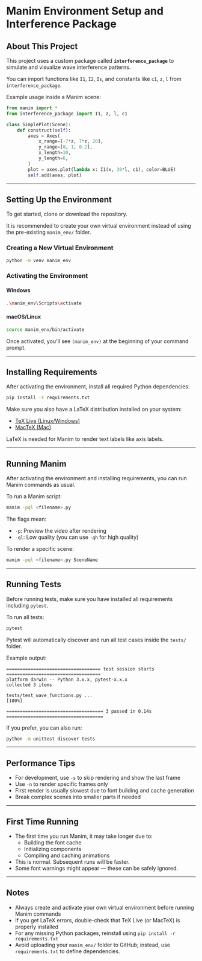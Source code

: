 # Manim Environment Setup and Interference Package

## About This Project

This project uses a custom package called **`interference_package`** to simulate and visualize wave interference patterns.

You can import functions like `I1`, `I2`, `Is`, and constants like `c1`, `z`, `l` from `interference_package`.

Example usage inside a Manim scene:

```python
from manim import *
from interference_package import I1, z, l, c1

class SimplePlot(Scene):
    def construct(self):
        axes = Axes(
            x_range=[-7*z, 7*z, 20],
            y_range=[0, 1, 0.2],
            x_length=10,
            y_length=6,
        )
        plot = axes.plot(lambda x: I1(x, 30*l, c1), color=BLUE)
        self.add(axes, plot)
```

---

## Setting Up the Environment

To get started, clone or download the repository.

It is recommended to create your own virtual environment instead of using the pre-existing `manim_env/` folder.

### Creating a New Virtual Environment

```bash
python -m venv manim_env
```

### Activating the Environment

#### Windows
```bash
.\manim_env\Scripts\activate
```

#### macOS/Linux
```bash
source manim_env/bin/activate
```

Once activated, you'll see `(manim_env)` at the beginning of your command prompt.

---

## Installing Requirements

After activating the environment, install all required Python dependencies:

```bash
pip install -r requirements.txt
```

Make sure you also have a LaTeX distribution installed on your system:
- [TeX Live (Linux/Windows)](https://tug.org/texlive/)
- [MacTeX (Mac)](https://tug.org/mactex/)

LaTeX is needed for Manim to render text labels like axis labels.

---

## Running Manim

After activating the environment and installing requirements, you can run Manim commands as usual.

To run a Manim script:
```bash
manim -pql <filename>.py
```

The flags mean:
- `-p`: Preview the video after rendering
- `-ql`: Low quality (you can use `-qh` for high quality)

To render a specific scene:
```bash
manim -pql <filename>.py SceneName
```

---

## Running Tests

Before running tests, make sure you have installed all requirements including `pytest`.

To run all tests:

```bash
pytest
```

Pytest will automatically discover and run all test cases inside the `tests/` folder.

Example output:
```plaintext
=================================== test session starts ===================================
platform darwin -- Python 3.x.x, pytest-x.x.x
collected 3 items

tests/test_wave_functions.py ...                                             [100%]

==================================== 3 passed in 0.14s ====================================
```

If you prefer, you can also run:

```bash
python -m unittest discover tests
```

---

## Performance Tips

- For development, use `-s` to skip rendering and show the last frame
- Use `-n` to render specific frames only
- First render is usually slowest due to font building and cache generation
- Break complex scenes into smaller parts if needed

---

## First Time Running

- The first time you run Manim, it may take longer due to:
  - Building the font cache
  - Initializing components
  - Compiling and caching animations
- This is normal. Subsequent runs will be faster.
- Some font warnings might appear — these can be safely ignored.

---

## Notes

- Always create and activate your own virtual environment before running Manim commands
- If you get LaTeX errors, double-check that TeX Live (or MacTeX) is properly installed
- For any missing Python packages, reinstall using `pip install -r requirements.txt`
- Avoid uploading your `manim_env/` folder to GitHub; instead, use `requirements.txt` to define dependencies.
